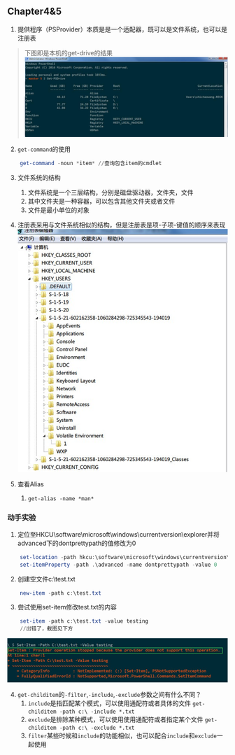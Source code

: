 ## Chapter4&5

1. 提供程序（PSProvider）本质是是一个适配器，既可以是文件系统，也可以是注册表
> 下图即是本机的get-drive的结果
![](./img/get-drive.jpg)


2. `get-command`的使用
``` powershell
    get-command -noun *item* //查询包含item的cmdlet

```

3. 文件系统的结构
    1. 文件系统是一个三层结构，分别是磁盘驱动器，文件夹，文件
    2. 其中文件夹是一种容器，可以包含其他文件夹或者文件
    3. 文件是最小单位的对象

4. 注册表采用与文件系统相似的结构，但是注册表是项-子项-键值的顺序来表现
![](./img/regedit.jpg)

5. 查看Alias
    1. `get-alias -name *man*`

### 动手实验
1. 定位至HKCU\software\microsoft\windows\currentversion\explorer并将advanced下的dontprettypath的值修改为0
``` powershell
    set-location -path hkcu:\software\microsoft\windows\currentversion\explorer
    set-itemProperty -path .\advanced -name dontprettypath -value 0

```
2. 创建空文件c:\test.txt
``` powershell
    new-item -path c:\test.txt
```

3. 尝试使用set-item修改test.txt的内容
``` powershell
    set-item -path c:\test.txt -value testing
    //出错了，截图见下方
```
![](.\img\provider.jpg)

4. `get-childitem`的`-filter`,`-include`,`-exclude`参数之间有什么不同？
    1. `include`是指匹配某个模式，可以使用通配符或者具体的文件
        `get-childitem -path c:\ -include *.txt`
    2. `exclude`是排除某种模式，可以使用使用通配符或者指定某个文件
        `get-childitem -path c:\ -exclude *.txt`
    3. `filter`某些时候和`include`的功能相似，也可以配合`include`和`exclude`一起使用
